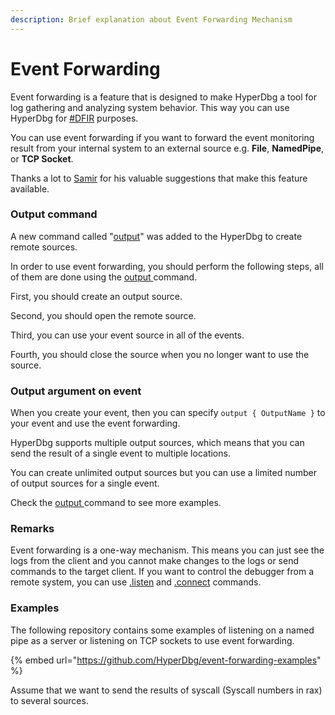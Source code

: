```yaml
---
description: Brief explanation about Event Forwarding Mechanism
---
```


# Event Forwarding

Event forwarding is a feature that is designed to make HyperDbg a tool for log gathering and analyzing system behavior. This way you can use HyperDbg for [\#DFIR](https://twitter.com/search?q=%23dfir) purposes.

You can use event forwarding if you want to forward the event monitoring result from your internal system to an external source e.g. **File**, **NamedPipe**, or **TCP Socket**.

Thanks a lot to [Samir](https://twitter.com/SBousseaden) for his valuable suggestions that make this feature available.

### Output command

A new command called "[output](https://docs.hyperdbg.com/commands/debugging-commands/output)" was added to the HyperDbg to create remote sources.

In order to use event forwarding, you should perform the following steps, all of them are done using the [output ](https://docs.hyperdbg.com/commands/debugging-commands/output)command.

First, you should create an output source.

Second, you should open the remote source.

Third, you can use your event source in all of the events.

Fourth, you should close the source when you no longer want to use the source.

### Output argument on event

When you create your event, then you can specify  `output { OutputName }` to your event and use the event forwarding.

HyperDbg supports multiple output sources, which means that you can send the result of a single event to multiple locations.

You can create unlimited output sources but you can use a limited number of output sources for a single event.

Check the [output ](https://docs.hyperdbg.com/commands/debugging-commands/output)command to see more examples.

### Remarks

Event forwarding is a one-way mechanism. This means you can just see the logs from the client and you cannot make changes to the logs or send commands to the target client. If you want to control the debugger from a remote system, you can use [.listen](https://docs.hyperdbg.com/commands/meta-commands/.listen) and [.connect](https://docs.hyperdbg.com/commands/meta-commands/.connect) commands.

### Examples

The following repository contains some examples of listening on a named pipe as a server or listening on TCP sockets to use event forwarding.

{% embed url="https://github.com/HyperDbg/event-forwarding-examples" %}

Assume that we want to send the results of syscall \(Syscall numbers in rax\) to several sources.



